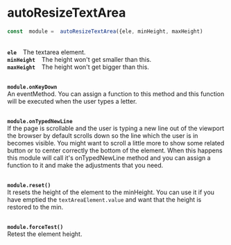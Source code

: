 # autoResizeTextArea

```javascript
const  module =  autoResizeTextArea({ele, minHeight, maxHeight)  
```

<br/>**`ele`** &ensp; The textarea element.  
**`minHeight`** &ensp; The height won't get smaller than this.  
**`maxHeight`** &ensp; The height won't get bigger than this.  

<br/>**`module.onKeyDown`**  
An eventMethod. You can assign a function to this method and this function will be executed when the user types a letter.  

<br/>**`module.onTypedNewLine`**  
If the page is scrollable and the user is typing a new line out of the viewport the browser by default scrolls down so the line which the user is in becomes visible. You might want to scroll a little more to show some related button or to center correctly the bottom of the element. When this happens this module will call it's onTypedNewLine method and you can assign a function to it and make the adjustments that you need.  

<br/>**`module.reset()`**  
It resets the height of the element to the minHeight. You can use it if you have emptied the `textAreaElement.value` and want that the height is restored to the min.  

<br/>**`module.forceTest()`**  
Retest the element height.
